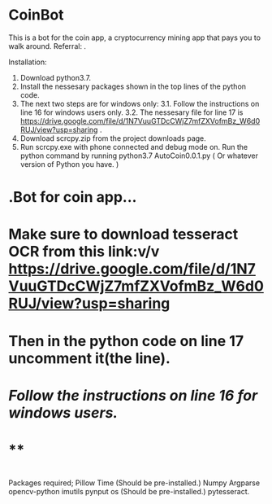 # CoinBot
This is a bot for the coin app, a cryptocurrency mining app that pays you to walk around. Referral: .

Installation:
1. Download python3.7.
2. Install the nessesary packages shown in the top lines of the python code.
3. The next two steps are for windows only:
3.1. Follow the instructions on line 16 for windows users only.
3.2. The nessesary file for line 17 is https://drive.google.com/file/d/1N7VuuGTDcCWjZ7mfZXVofmBz_W6d0RUJ/view?usp=sharing .
4. Download scrcpy.zip from the project downloads page. 
5. Run scrcpy.exe with phone connected and debug mode on.
Run the python command by running python3.7 AutoCoin0.0.1.py ( Or whatever version of Python you have. )

# .Bot for coin app...
# Make sure to download tesseract OCR from this link:v/v https://drive.google.com/file/d/1N7VuuGTDcCWjZ7mfZXVofmBz_W6d0RUJ/view?usp=sharing
# Then in the python code on line 17 uncomment it(the line).
# *Follow the instructions on line 16 for windows users.*
# **
# 

Packages required;
Pillow
Time (Should be pre-installed.)
Numpy
Argparse
opencv-python
imutils
pynput
os (Should be pre-installed.)
pytesseract.
